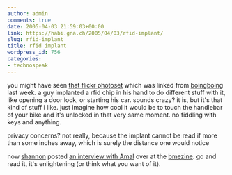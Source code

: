 ```yaml
---
author: admin
comments: true
date: 2005-04-03 21:59:03+00:00
link: https://habi.gna.ch/2005/04/03/rfid-implant/
slug: rfid-implant
title: rfid implant
wordpress_id: 756
categories:
- technospeak
---
```



you might have seen [that flickr photoset](https://www.flickr.com/photos/28129213@N00/sets/181299) which was linked from [boingboing](http://www.boingboing.net/2005/03/23/rfid_self_implant_fo.html) last week. a guy implanted a rfid chip in his hand to do different stuff with it, like opening a door lock, or starting his car. sounds crazy? it is, but it's that kind of stuff i like. just imagine how cool it would be to touch the handlebar of your bike and it's unlocked in that very same moment. no fiddling with keys and anything.
  
privacy concerns? not really, because the implant cannot be read if more than some inches away, which is surely the distance one would notice
  
now [shannon](http://www.zentastic.com/) posted [an interview with Amal](http://www.bmezine.com/news/presenttense/20050330.html) over at the [bmezine](http://www.bmezine.com/).  go and read it, it's enlightening (or think what you want of it).

